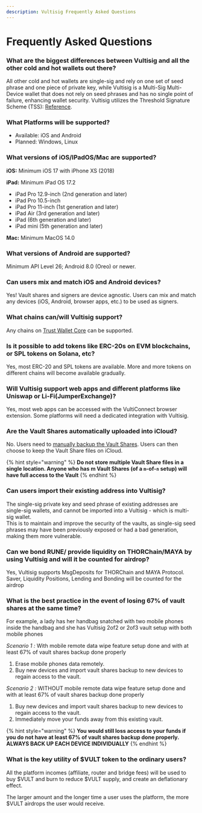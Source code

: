 ```yaml
---
description: Vultisig Frequently Asked Questions
---
```


# Frequently Asked Questions

### What are the biggest differences between Vultisig and all the other cold and hot wallets out there?

All other cold and hot wallets are single-sig and rely on one set of seed phrase and one piece of private key, while Vultisig is a Multi-Sig Multi-Device wallet that does not rely on seed phrases and has no single point of failure, enhancing wallet security. Vultisig utilizes the Threshold Signature Scheme (TSS): [Reference](https://medium.com/zengo/threshold-signatures-private-key-the-next-generation-f27b30793b).

### What Platforms will be supported?

* Available: iOS and Android
* Planned: Windows, Linux

### What versions of iOS/IPadOS/Mac are supported?

**iOS:** Minimum iOS 17 with iPhone XS (2018)

**iPad:** Minimum iPad OS 17.2

* iPad Pro 12.9-inch (2nd generation and later)
* iPad Pro 10.5-inch
* iPad Pro 11-inch (1st generation and later)
* iPad Air (3rd generation and later)
* iPad (6th generation and later)
* iPad mini (5th generation and later)

**Mac:** Minimum MacOS 14.0

### What versions of Android are supported?

Minimum API Level 26; Android 8.0 (Oreo) or newer.

### Can users mix and match iOS and Android devices?

Yes! Vault shares and signers are device agnostic. Users can mix and match any devices (iOS, Android, browser apps, etc.) to be used as signers.

### What chains can/will Vultisig support?

Any chains on [Trust Wallet Core](https://github.com/trustwallet/wallet-core/tree/master/src) can be supported.

### Is it possible to add tokens like ERC-20s on EVM blockchains, or SPL tokens on Solana, etc?

Yes, most ERC-20 and SPL tokens are available. More and more tokens on different chains will become available gradually.

### Will Vultisig support web apps and different platforms like Uniswap or Li-Fi(JumperExchange)?

Yes, most web apps can be accessed with the VultiConnect browser extension. Some platforms will need a dedicated integration with Vultisig.

### Are the Vault Shares automatically uploaded into iCloud?

No. Users need to [manually backup the Vault Shares](https://docs.vultisig.com/user-actions/managing-your-vault). Users can then choose to keep the Vault Share files on iCloud.

{% hint style="warning" %}
**Do not store multiple Vault Share files in a single location. Anyone who has m Vault Shares (of a `m`-of-`n` setup) will have full access to the Vault**
{% endhint %}

### Can users import their existing address into Vultisig?

The single-sig private key and seed phrase of existing addresses are single-sig wallets, and cannot be imported into a Vultisig - which is multi-sig wallet.\
This is to maintain and improve the security of the vaults, as single-sig seed phrases may have been previously exposed or had a bad generation, making them more vulnerable.

### Can we bond RUNE/ provide liquidity on THORChain/MAYA by using Vultisig and will it be counted for airdrop?

Yes, Vultisig supports MsgDeposits for THORChain and MAYA Protocol.\
Saver, Liquidity Positions, Lending and Bonding will be counted for the airdrop

### What is the best practice in the event of losing 67% of vault shares at the same time?

For example, a lady has her handbag snatched with two mobile phones inside the handbag and she has Vultisig 2of2 or 2of3 vault setup with both mobile phones

_Scenario 1 :_ With mobile remote data wipe feature setup done and with at least 67% of vault shares backup done properly

1. Erase mobile phones data remotely.
2. Buy new devices and import vault shares backup to new devices to regain access to the vault.

_Scenario 2 :_ WITHOUT mobile remote data wipe feature setup done and with at least 67% of vault shares backup done properly

1. Buy new devices and import vault shares backup to new devices to regain access to the vault.
2. Immediately move your funds away from this existing vault.

{% hint style="warning" %}
**You would still loss access to your funds if you do not have at least 67% of vault shares backup done properly.**\
**ALWAYS BACK UP EACH DEVICE INDIVIDUALLY**
{% endhint %}

### What is the key utility of $VULT token to the ordinary users?

All the platform incomes (affiliate, router and bridge fees) will be used to buy $VULT and burn to reduce $VULT supply, and create an deflationary effect.

The larger amount and the longer time a user uses the platform, the more $VULT airdrops the user would receive.
